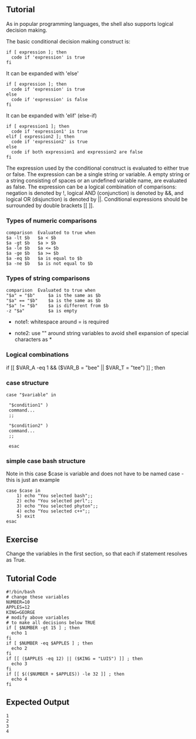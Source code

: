 Tutorial
--------

As in popular programming languages, the shell also supports logical decision making.

The basic conditional decision making construct is:

	if [ expression ]; then
	  code if 'expression' is true
	fi

It can be expanded with 'else'

	if [ expression ]; then
	  code if 'expression' is true
	else
	  code if 'expression' is false
	fi

It can be expanded with 'elif' (else-if)

	if [ expression1 ]; then
	  code if 'expression1' is true
	elif [ expression2 ]; then
	  code if 'expression2' is true
	else
	  code if both expression1 and expression2 are false
	fi

The expression used by the conditional construct is evaluated to either true or false.
The expression can be a single string or variable. A empty string or a string consisting of spaces or an undefined variable name, are evaluated as false.
The expression can be a logical combination of comparisons: negation is denoted by !, logical AND (conjunction) is denoted by &&, and logical OR (disjunction) is denoted by ||. Conditional expressions should be surrounded by double brackets \[\[ ]].

### Types of numeric comparisons

	comparison	Evaluated to true when
	$a -lt $b	$a < $b
	$a -gt $b	$a > $b
	$a -le $b	$a <= $b
	$a -ge $b	$a >= $b
	$a -eq $b	$a is equal to $b
	$a -ne $b	$a is not equal to $b

### Types of string comparisons

	comparison	Evaluated to true when
	"$a" = "$b"     $a is the same as $b
	"$a" == "$b"    $a is the same as $b
	"$a" != "$b"    $a is different from $b
	-z "$a"         $a is empty

- note1: whitespace around = is required

- note2: use "" around string variables to avoid shell expansion of special characters as *

### Logical combinations

if \[\[ $VAR_A -eq 1 && ($VAR_B = "bee" || $VAR_T = "tee") ]] ; then

### case structure

	case "$variable" in
	
	 "$condition1" )
	 command...
	 ;;
	
	 "$condition2" )
	 command...
	 ;; 

	 esac

### simple case bash structure

Note in this case $case is variable and does not have to be named case - this is just an example

	case $case in
	    1) echo "You selected bash";;
	    2) echo "You selected perl";;
	    3) echo "You selected phyton";;
	    4) echo "You selected c++";;
	    5) exit
	esac 

Exercise
--------
Change the variables in the first section, so that each if statement resolves as True.

Tutorial Code
-------------
	#!/bin/bash
	# change these variables
	NUMBER=10
	APPLES=12
	KING=GEORGE
	# modify above variables 
	# to make all decisions below TRUE
	if [ $NUMBER -gt 15 ] ; then
	  echo 1
	fi
	if [ $NUMBER -eq $APPLES ] ; then
	  echo 2
	fi
	if [[ ($APPLES -eq 12) || ($KING = "LUIS") ]] ; then
	  echo 3
	fi
	if [[ $(($NUMBER + $APPLES)) -le 32 ]] ; then
	  echo 4
	fi

Expected Output
---------------
	1
	2
	3
	4
